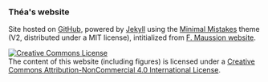 ### Théa's website

Site hosted on <a href="https://pages.github.com/" rel="nofollow"> GitHub</a>, powered by <a href="http://jekyllrb.com" rel="nofollow"> Jekyll</a> using the <a href="https://mademistakes.com/work/minimal-mistakes-jekyll-theme/" rel="nofollow">Minimal Mistakes</a> theme (V2, distributed under a MIT license), intitialized from [F. Maussion website](https://github.com/fmaussion/fmaussion.github.io/).

<a rel="license" href="http://creativecommons.org/licenses/by-nc/4.0/"><img alt="Creative Commons License" style="border-width:0" src="https://i.creativecommons.org/l/by-nc/4.0/88x31.png" /></a><br /> 
The content of this website (including figures) is licensed under a [Creative Commons Attribution-NonCommercial 4.0 International License](http://creativecommons.org/licenses/by-nc/4.0/).
